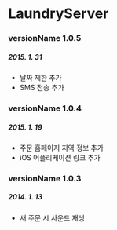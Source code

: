 # LaundryServer
### versionName 1.0.5
##### 2015. 1. 31
+ 날짜 제한 추가
+ SMS 전송 추가

### versionName 1.0.4
##### 2015. 1. 19
+ 주문 홈페이지 지역 정보 추가
+ iOS 어플리케이션 링크 추가

### versionName 1.0.3
##### 2014. 1. 13
+ 새 주문 시 사운드 재생
